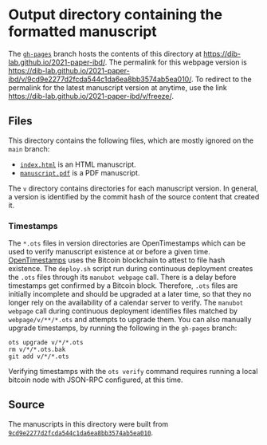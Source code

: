 # Output directory containing the formatted manuscript

The [`gh-pages`](https://github.com/dib-lab/2021-paper-ibd/tree/gh-pages) branch hosts the contents of this directory at <https://dib-lab.github.io/2021-paper-ibd/>.
The permalink for this webpage version is <https://dib-lab.github.io/2021-paper-ibd/v/9cd9e2277d2fcda544c1da6ea8bb3574ab5ea010/>.
To redirect to the permalink for the latest manuscript version at anytime, use the link <https://dib-lab.github.io/2021-paper-ibd/v/freeze/>.

## Files

This directory contains the following files, which are mostly ignored on the `main` branch:

+ [`index.html`](index.html) is an HTML manuscript.
+ [`manuscript.pdf`](manuscript.pdf) is a PDF manuscript.

The `v` directory contains directories for each manuscript version.
In general, a version is identified by the commit hash of the source content that created it.

### Timestamps

The `*.ots` files in version directories are OpenTimestamps which can be used to verify manuscript existence at or before a given time.
[OpenTimestamps](https://opentimestamps.org/) uses the Bitcoin blockchain to attest to file hash existence.
The `deploy.sh` script run during continuous deployment creates the `.ots` files through its `manubot webpage` call.
There is a delay before timestamps get confirmed by a Bitcoin block.
Therefore, `.ots` files are initially incomplete and should be upgraded at a later time, so that they no longer rely on the availability of a calendar server to verify.
The `manubot webpage` call during continuous deployment identifies files matched by `webpage/v/**/*.ots` and attempts to upgrade them.
You can also manually upgrade timestamps, by running the following in the `gh-pages` branch:

```shell
ots upgrade v/*/*.ots
rm v/*/*.ots.bak
git add v/*/*.ots
```

Verifying timestamps with the `ots verify` command requires running a local bitcoin node with JSON-RPC configured, at this time.

## Source

The manuscripts in this directory were built from
[`9cd9e2277d2fcda544c1da6ea8bb3574ab5ea010`](https://github.com/dib-lab/2021-paper-ibd/commit/9cd9e2277d2fcda544c1da6ea8bb3574ab5ea010).
